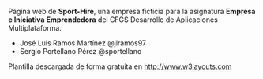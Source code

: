 Página web de **Sport-Hire**, una empresa ficticia para la asignatura **Empresa e Iniciativa Emprendedora** del CFGS Desarrollo de Aplicaciones Multiplataforma.
- José Luis Ramos Martínez @jlramos97
- Sergio Portellano Pérez @sportellano

Plantilla descargada de forma gratuita en http://www.w3layouts.com


